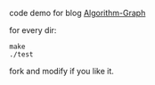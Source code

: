 code demo for blog [Algorithm-Graph](https://maxshuang.github.io/algorithm/2024/05/03/Algorithm-Graph.html)

for every dir:
```
make
./test
```

fork and modify if you like it.
